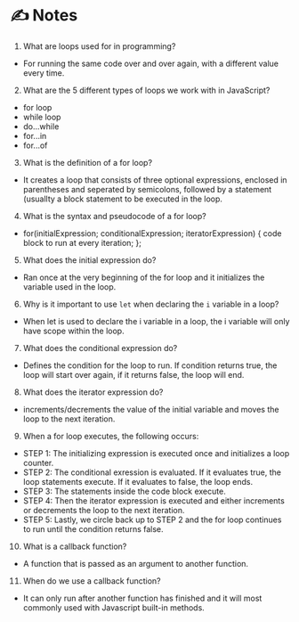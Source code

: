 # ✍️ Notes

1. What are loops used for in programming?

- For running the same code over and over again, with a different value every time.

2. What are the 5 different types of loops we work with in JavaScript?

- for loop
- while loop
- do...while
- for...in
- for...of

3. What is the definition of a for loop?

- It creates a loop that consists of three optional expressions, enclosed in parentheses
and seperated by semicolons, followed by a statement (usuallty a block statement to be executed in the loop.

4. What is the syntax and pseudocode of a for loop?

- for(initialExpression; conditionalExpression; iteratorExpression) {
 code block to run at every iteration;
 };

5. What does the initial expression do?

- Ran once at the very beginning of the for loop and it initializes the variable used in the loop.

6. Why is it important to use `let` when declaring the `i` variable in a loop?

- When let is used to declare the i variable in a loop, the i variable will only have scope within the loop.

7. What does the conditional expression do?

- Defines the condition for the loop to run. If condition returns true, the loop will start over again, if it returns false, the loop will end.

8. What does the iterator expression do?

- increments/decrements the value of the initial variable and moves the loop to the next iteration.

9. When a for loop executes, the following occurs:

- STEP 1: The initializing expression is executed once and initializes a loop counter.
- STEP 2: The conditional exression is evaluated. If it evaluates true, the loop statements execute. If it evaluates to false, the loop ends.
- STEP 3: The statements inside the code block execute.
- STEP 4: Then the iterator expression is executed and either increments or decrements the loop to the next iteration.
- STEP 5: Lastly, we circle back up to STEP 2 and the for loop continues to run until the condition returns false.

10. What is a callback function?

- A function that is passed as an argument to another function.

11. When do we use a callback function?

- It can only run after another function has finished and it will most commonly used with Javascript built-in methods.
